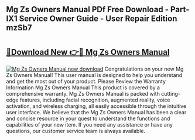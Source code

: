 ## Mg Zs Owners Manual PDf Free Download - Part-IX1 Service Owner Guide - User Repair Edition mzSb7

# <h2><a href="http://cf20746.oget.top/?id=Mg+Zs+Owners+Manual">🔗Download New 👉🔴 Mg Zs Owners Manual</a></h2>

[![Mg Zs Owners Manual new download](https://i.imgur.com/5g1atiW.png)](http://cf20746.oget.top/?id=Mg+Zs+Owners+Manual)
Congratulations on your new Mg Zs Owners Manual! This user manual is designed to help you understand and get the most out of your product. Please Review the Warranty Information Mg Zs Owners Manual This product is covered by a comprehensive warranty. Mg Zs Owners Manual is packed with cutting-edge features, including facial recognition, augmented reality, voice activation, and wireless charging, all easily accessible through the intuitive user interface. We believe that the Mg Zs Owners Manual has been a clear and concise resource in your quest to understand the functions and capabilities of your new item. If you need any assistance or have any questions, our customer service team is always available.

